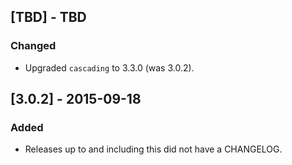 ## [TBD] - TBD
### Changed
* Upgraded `cascading` to 3.3.0 (was 3.0.2).

## [3.0.2] - 2015-09-18
### Added
- Releases up to and including this did not have a CHANGELOG.
